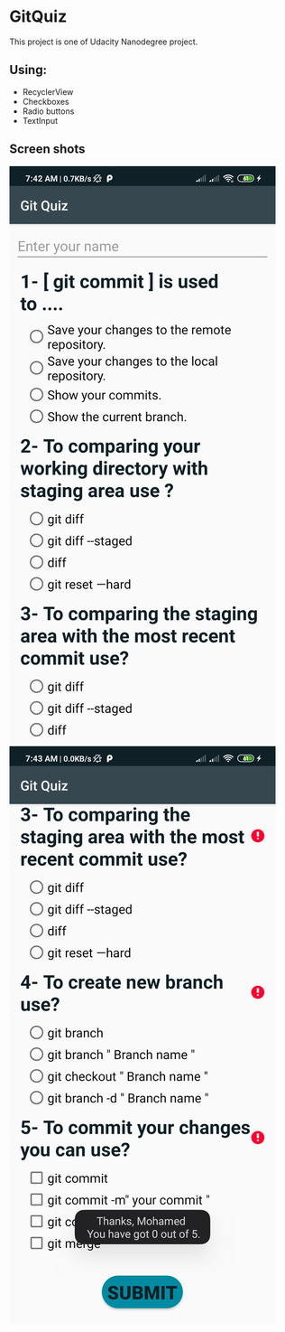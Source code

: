 # GitQuiz
  This project is one of Udacity Nanodegree project.

## Using:
* RecyclerView
* Checkboxes
* Radio buttons
* TextInput

## Screen shots
![first image](screenShots/1.jpg)  ![second image](screenShots/2.jpg)
